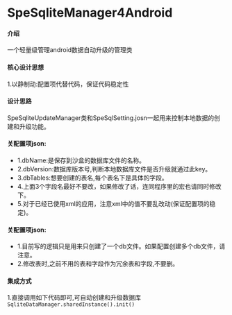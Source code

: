 <!--
 * @Author: user.email
 * @Date: 2023-02-14 22:20:49
 * @LastEditors: user.email
 * @LastEditTime: 2023-02-15 00:05:30
 * @FilePath: /undefined/Users/points/Documents/git/SpeSqliteManager4Android/README.md
 * @Description: 
 * 
 * Copyright (c) 2023 by ${git_email}, All Rights Reserved. 
-->
# SpeSqliteManager4Android

#### 介绍
一个轻量级管理android数据自动升级的管理类

#### 核心设计思想
1.以静制动:配置项代替代码，保证代码稳定性

#### 设计思路
SpeSqliteUpdateManager类和SpeSqlSetting.josn一起用来控制本地数据的创建和升级功能。

#### 关配置项json:
* 1.dbName:是保存到沙盒的数据库文件的名称。
* 2.dbVersion:数据库版本号,判断本地数据库文件是否升级就通过此key。
* 3.dbTables:想要创建的表名,每个表名下是具体的字段。
* 4.上面3个字段名最好不要改，如果修改了话，连同程序里的宏也请同时修改下。
* 5.对于已经已使用xml的应用，注意xml中的值不要乱改动(保证配置项的稳定)。
#### 关配置项json:
* 1.目前写的逻辑只是用来只创建了一个db文件。如果配置创建多个db文件，请注意。
* 2.修改表时,之前不用的表和字段作为冗余表和字段,不要删。
#### 集成方式
1.直接调用如下代码即可,可自动创建和升级数据库
```SqliteDataManager.sharedInstance().init()```
